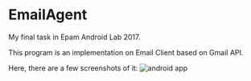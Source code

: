 # EmailAgent
My final task in Epam Android Lab 2017.

This program is an implementation on Email Client based on Gmail API.

Here, there are a few screenshots of it:
![android app](https://user-images.githubusercontent.com/22094480/28160689-ac284080-67c9-11e7-8dc7-13da3302f3c7.png)
